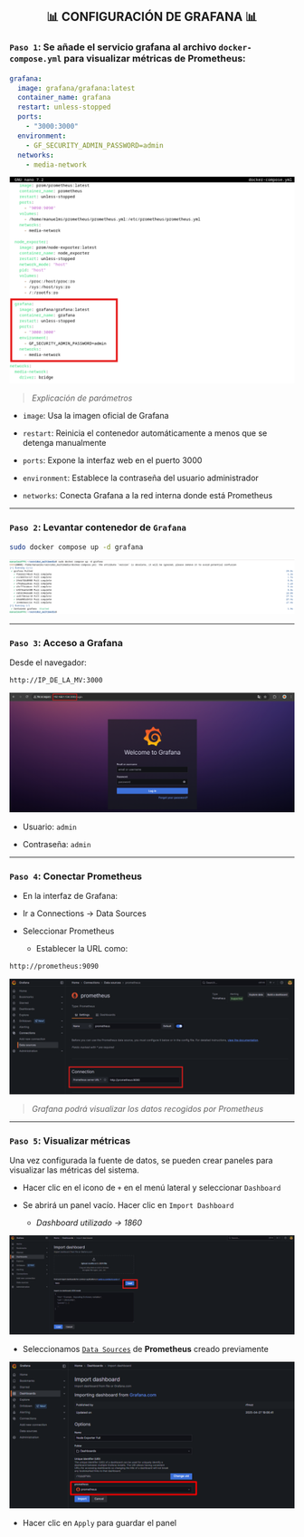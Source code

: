 <h2 align="center"> 📊 CONFIGURACIÓN DE GRAFANA 📊 </h2>

### `Paso 1`: Se añade el servicio grafana al archivo `docker-compose.yml` para visualizar métricas de Prometheus:

```yaml
grafana:
  image: grafana/grafana:latest
  container_name: grafana
  restart: unless-stopped
  ports:
    - "3000:3000"
  environment:
    - GF_SECURITY_ADMIN_PASSWORD=admin
  networks:
    - media-network
```
![](/MainFolder/img/32.png)

> *Explicación de parámetros*

- `image`: Usa la imagen oficial de Grafana

- `restart`: Reinicia el contenedor automáticamente a menos que se detenga manualmente 

- `ports`: Expone la interfaz web en el puerto 3000

- `environment`: Establece la contraseña del usuario administrador

- `networks`: Conecta Grafana a la red interna donde está Prometheus

---

### `Paso 2`: Levantar contenedor de `Grafana`
  
```bash
sudo docker compose up -d grafana
```
![](/MainFolder/img/33.png)

---

### `Paso 3`: Acceso a Grafana
Desde el navegador:

```bash
http://IP_DE_LA_MV:3000
```
![](/MainFolder/img/34.png)

- Usuario: `admin`

- Contraseña: `admin`

---

### `Paso 4`: Conectar Prometheus

- En la interfaz de Grafana:

- Ir a Connections → Data Sources

- Seleccionar Prometheus

    - Establecer la URL como:

```bash
http://prometheus:9090
```
![](/MainFolder/img/35.png)

> *Grafana podrá visualizar los datos recogidos por Prometheus*

---

### `Paso 5`: Visualizar métricas

Una vez configurada la fuente de datos, se pueden crear paneles para visualizar las métricas del sistema.

- Hacer clic en el icono de `+` en el menú lateral y seleccionar `Dashboard`
  
- Se abrirá un panel vacío. Hacer clic en `Import Dashboard`
    
    - *Dashboard utilizado → 1860* 
      
![](/MainFolder/img/dash1.png)

- Seleccionamos [`Data Sources`]() de **Prometheus** creado previamente

![](/MainFolder/img/dash2.png)


  
- Hacer clic en `Apply` para guardar el panel
  
